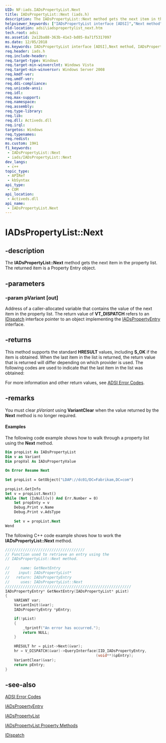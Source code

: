 ```yaml
---
UID: NF:iads.IADsPropertyList.Next
title: IADsPropertyList::Next (iads.h)
description: The IADsPropertyList::Next method gets the next item in the property list. The returned item is a Property Entry object.
helpviewer_keywords: ["IADsPropertyList interface [ADSI]","Next method","IADsPropertyList.Next","IADsPropertyList::Next","Next","Next method [ADSI]","Next method [ADSI]","IADsPropertyList interface","_ds_iadspropertylist_next","adsi.iadspropertylist__next","adsi.iadspropertylist_next","iads/IADsPropertyList::Next"]
old-location: adsi\iadspropertylist_next.htm
tech.root: adsi
ms.assetid: 2a12ba88-363b-41e3-bd05-8a71f5317097
ms.date: 12/05/2018
ms.keywords: IADsPropertyList interface [ADSI],Next method, IADsPropertyList.Next, IADsPropertyList::Next, Next, Next method [ADSI], Next method [ADSI],IADsPropertyList interface, _ds_iadspropertylist_next, adsi.iadspropertylist__next, adsi.iadspropertylist_next, iads/IADsPropertyList::Next
req.header: iads.h
req.include-header: 
req.target-type: Windows
req.target-min-winverclnt: Windows Vista
req.target-min-winversvr: Windows Server 2008
req.kmdf-ver: 
req.umdf-ver: 
req.ddi-compliance: 
req.unicode-ansi: 
req.idl: 
req.max-support: 
req.namespace: 
req.assembly: 
req.type-library: 
req.lib: 
req.dll: Activeds.dll
req.irql: 
targetos: Windows
req.typenames: 
req.redist: 
ms.custom: 19H1
f1_keywords:
 - IADsPropertyList::Next
 - iads/IADsPropertyList::Next
dev_langs:
 - c++
topic_type:
 - APIRef
 - kbSyntax
api_type:
 - COM
api_location:
 - Activeds.dll
api_name:
 - IADsPropertyList.Next
---
```


# IADsPropertyList::Next


## -description

The <b>IADsPropertyList::Next</b> method gets the next item in the property list. The returned item is a Property Entry object.

## -parameters

### -param pVariant [out]

Address of a caller-allocated variable that contains the value of the next item in the property list. The return value of <b>VT_DISPATCH</b> refers to an  <a href="https://docs.microsoft.com/previous-versions/windows/desktop/api/oaidl/nn-oaidl-idispatch">IDispatch</a> interface pointer to an object implementing the  <a href="https://docs.microsoft.com/windows/desktop/api/iads/nn-iads-iadspropertyentry">IADsPropertyEntry</a> interface.

## -returns

This method supports the standard <b>HRESULT</b> values, including <b>S_OK</b> if the item is obtained. When the last item in the list is returned, the return value that is returned will differ depending on which provider is used. The following codes are used to indicate that the last item in the list was obtained:

For more information and other return values, see  <a href="https://docs.microsoft.com/windows/desktop/ADSI/adsi-error-codes">ADSI Error Codes</a>.

## -remarks

You must clear <i>pVariant</i> using <b>VariantClear</b> when the value returned by the <b>Next</b> method is no longer required.


#### Examples

The following code example shows how to walk through a property list using the <b>Next</b> method.


```vb
Dim propList As IADsPropertyList
Dim v as Variant
Dim propVal As IADsPropertyValue
 
On Error Resume Next
 
Set propList = GetObject("LDAP://dc01/DC=Fabrikam,DC=com")
 
propList.GetInfo
Set v = propList.Next()
While (Not (IsNull(v)) And Err.Number = 0)
    Set propEnty = v
    Debug.Print v.Name
    Debug.Print v.AdsType
    
    Set v = propList.Next    
Wend
```


The following C++ code example shows how to work the <b>IADsPropertyList::Next</b> method.


```cpp
////////////////////////////////////
// Function used to retrieve an entry using the 
// IADsPropertyList::Next method.
 
//     name: GetNextEntry
//    input: IADsPropertyList*
//   return: IADsPropertyEntry
//     uses: IADsPropertyList::Next
/////////////////////////////////////////////////////////
IADsPropertyEntry* GetNextEntry(IADsPropertyList* pList)
{
    VARIANT var;
    VariantInit(&var);
    IADsPropertyEntry *pEntry;

    if(!pList)
    {
        _tprintf("An error has occurred.");
        return NULL;
    }
 
    HRESULT hr = pList->Next(&var);
    hr = V_DISPATCH(&var)->QueryInterface(IID_IADsPropertyEntry,
                                         (void**)&pEntry);
    VariantClear(&var);
    return pEntry;
}

```

## -see-also

<a href="https://docs.microsoft.com/windows/desktop/ADSI/adsi-error-codes">ADSI Error Codes</a>



<a href="https://docs.microsoft.com/windows/desktop/api/iads/nn-iads-iadspropertyentry">IADsPropertyEntry</a>



<a href="https://docs.microsoft.com/windows/desktop/api/iads/nn-iads-iadspropertylist">IADsPropertyList</a>



<a href="https://docs.microsoft.com/windows/desktop/ADSI/iadspropertylist-property-methods">IADsPropertyList Property Methods</a>



<a href="https://docs.microsoft.com/previous-versions/windows/desktop/api/oaidl/nn-oaidl-idispatch">IDispatch</a>

